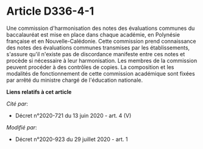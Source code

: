 # Article D336-4-1

Une commission d'harmonisation des notes des évaluations communes du baccalauréat est mise en place dans chaque académie, en
Polynésie française et en Nouvelle-Calédonie. Cette commission prend connaissance des notes des évaluations communes
transmises par les établissements, s'assure qu'il n'existe pas de discordance manifeste entre ces notes et procède si
nécessaire à leur harmonisation. Les membres de la commission peuvent procéder à des contrôles de copies. La composition et
les modalités de fonctionnement de cette commission académique sont fixées par arrêté du ministre chargé de l'éducation
nationale.

**Liens relatifs à cet article**

_Cité par_:

  - Décret n°2020-721 du 13 juin 2020 - art. 4 (V)

_Modifié par_:

  - Décret n°2020-923 du 29 juillet 2020 - art. 1
